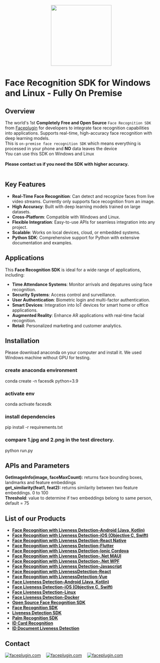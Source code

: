 <div align="center">
<img alt="" src="https://github.com/Faceplugin-ltd/FaceRecognition-Javascript/assets/160750757/657130a9-50f2-486d-b6d5-b78bcec5e6e2.png" width=200/>
</div>

# Face Recognition SDK for Windows and Linux - Fully On Premise
## Overview
The world's 1st **Completely Free and Open Source** `Face Recognition SDK` from [Faceplugin](https://faceplugin.com/) for developers to integrate face recognition capabilities into applications. Supports real-time, high-accuracy face recognition with deep learning models.
<br>This is `on-premise face recognition SDK` which means everything is processed in your phone and **NO** data leaves the device
<br>You can use this SDK on Windows and Linux
<br><br>**Please contact us if you need the SDK with higher accuracy.**
<br></br>

## Key Features
- **Real-Time Face Recognition**: Can detect and recognize faces from live video streams. Currently only supports face recognition from an image.
- **High Accuracy**: Built with deep learning models trained on large datasets.
- **Cross-Platform**: Compatible with Windows and Linux.
- **Flexible Integration**: Easy-to-use APIs for seamless integration into any project.
- **Scalable**: Works on local devices, cloud, or embedded systems.
- **Python SDK**: Comprehensive support for Python with extensive documentation and examples.

## Applications
This **Face Recognition SDK** is ideal for a wide range of applications, including:
- **Time Attendance Systems**: Monitor arrivals and depatures using face recognition.
- **Security Systems**: Access control and surveillance.
- **User Authentication**: Biometric login and multi-factor authentication.
- **Smart Devices**: Integration into IoT devices for smart home or office applications.
- **Augmented Reality**: Enhance AR applications with real-time facial recognition.
- **Retail**: Personalized marketing and customer analytics.

## Installation
Please download anaconda on your computer and install it.
We used Windows machine without GPU for testing.

### create anaconda environment 
conda create -n facesdk python=3.9

### activate env
conda activate facesdk

### install dependencies
pip install -r requirements.txt

### compare 1.jpg and 2.png in the test directory.
python run.py

## APIs and Parameters

**GetImageInfo(image, faceMaxCount):** returns face bounding boxes, landmarks and feature embeddings<br>
**get_similarity(feat1, feat2):** returns similarity between two feature embeddings. 0 to 100<br>
**Threshold**: value to determine if two embeddings belong to same person, default = 75


## List of our Products

* **[Face Recognition with Liveness Detection-Android (Java, Kotlin)](https://github.com/Faceplugin-ltd/FaceRecognition-Android)**
* **[Face Recognition with Liveness Detection-iOS (Objective C, Swift)](https://github.com/Faceplugin-ltd/FaceRecognition-iOS)**
* **[Face Recognition with Liveness Detection-React Native](https://github.com/Faceplugin-ltd/FaceRecognition-React-Native)**
* **[Face Recognition with Liveness Detection-Flutter](https://github.com/Faceplugin-ltd/FaceRecognition-Flutter)**
* **[Face Recognition with Liveness Detection-Ionic Cordova](https://github.com/Faceplugin-ltd/FaceRecognition-Ionic-Cordova)**
* **[Face Recognition with Liveness Detection-.Net MAUI](https://github.com/Faceplugin-ltd/FaceRecognition-.Net)**
* **[Face Recognition with Liveness Detection-.Net WPF](https://github.com/Faceplugin-ltd/FaceRecognition-WPF-.Net)**
* **[Face Recognition with Liveness Detection-Javascript](https://github.com/Faceplugin-ltd/FaceRecognition-LivenessDetection-Javascript)**
* **[Face Recognition with LivenessDetection-React](https://github.com/Faceplugin-ltd/FaceRecognition-LivenessDetection-React)**
* **[Face Recognition with LivenessDetection-Vue](https://github.com/Faceplugin-ltd/FaceRecognition-LivenessDetection-Vue)**
* **[Face Liveness Detection-Android (Java, Kotlin)](https://github.com/Faceplugin-ltd/FaceLivenessDetection-Android)**
* **[Face Liveness Detection-iOS (Objective C, Swift)](https://github.com/Faceplugin-ltd/FaceLivenessDetection-iOS)**
* **[Face Liveness Detection-Linux](https://github.com/Faceplugin-ltd/FaceLivenessDetection-Linux)**
* **[Face Liveness Detection-Docker](https://github.com/Faceplugin-ltd/FaceLivenessDetection-Docker)**
* **[Open Source Face Recognition SDK](https://github.com/Faceplugin-ltd/Open-Source-Face-Recognition-SDK)**
* **[Face Recognition SDK](https://github.com/Faceplugin-ltd/Face-Recognition-SDK)**
* **[Liveness Detection SDK](https://github.com/Faceplugin-ltd/Face-Liveness-Detection-SDK)**
* **[Palm Recognition SDK](https://github.com/Faceplugin-ltd/Palm-Recognition)**
* **[ID Card Recognition](https://github.com/Faceplugin-ltd/ID-Card-Recognition)**
* **[ID Document Liveness Detection](https://github.com/Faceplugin-ltd/ID-Document-Liveness-Detection)**

## Contact
<div align="left">
<a target="_blank" href="mailto:info@faceplugin.com"><img src="https://img.shields.io/badge/email-info@faceplugin.com-blue.svg?logo=gmail " alt="faceplugin.com"></a>&emsp;
<a target="_blank" href="https://t.me/faceplugin"><img src="https://img.shields.io/badge/telegram-@faceplugin-blue.svg?logo=telegram " alt="faceplugin.com"></a>&emsp;
<a target="_blank" href="https://wa.me/+14422295661"><img src="https://img.shields.io/badge/whatsapp-faceplugin-blue.svg?logo=whatsapp " alt="faceplugin.com"></a>
</div>

